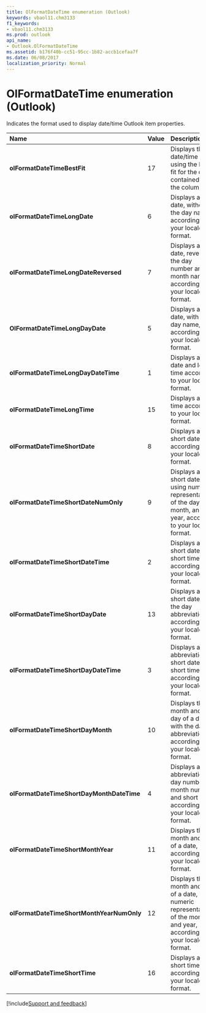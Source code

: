 ```yaml
---
title: OlFormatDateTime enumeration (Outlook)
keywords: vbaol11.chm3133
f1_keywords:
- vbaol11.chm3133
ms.prod: outlook
api_name:
- Outlook.OlFormatDateTime
ms.assetid: b176f40b-cc51-95cc-1b82-accb1cefaa7f
ms.date: 06/08/2017
localization_priority: Normal
---
```



# OlFormatDateTime enumeration (Outlook)

Indicates the format used to display date/time Outlook item properties.



|Name|Value|Description|
|:-----|:-----|:-----|
| **olFormatDateTimeBestFit**|17|Displays the date/time value using the best fit for the data contained in the column.|
| **olFormatDateTimeLongDate**|6|Displays a long date, without the day name, according to your locale's format.|
| **olFormatDateTimeLongDateReversed**|7|Displays a long date, reversing the day number and month name, according to your locale's format.|
| **OlFormatDateTimeLongDayDate**|5|Displays a long date, with the day name, according to your locale's format.|
| **olFormatDateTimeLongDayDateTime**|1|Displays a long date and long time according to your locale's format.|
| **olFormatDateTimeLongTime**|15|Displays a long time according to your locale's format.|
| **olFormatDateTimeShortDate**|8|Displays a short date according to your locale's format.|
| **olFormatDateTimeShortDateNumOnly**|9|Displays a short date, using numeric representations of the day, month, and year, according to your locale's format.|
| **olFormatDateTimeShortDateTime**|2|Displays a short date and short time according to your locale's format.|
| **olFormatDateTimeShortDayDate**|13|Displays a short date, with the day abbreviation, according to your locale's format.|
| **olFormatDateTimeShortDayDateTime**|3|Displays a day abbreviation, short date, and short time according to your locale's format.|
| **olFormatDateTimeShortDayMonth**|10|Displays the month and the day of a date, with the day abbreviation, according to your locale's format.|
| **olFormatDateTimeShortDayMonthDateTime**|4|Displays a day abbreviation, day number, month number, and short time according to your locale's format.|
| **olFormatDateTimeShortMonthYear**|11|Displays the month and year of a date, according to your locale's format.|
| **olFormatDateTimeShortMonthYearNumOnly**|12|Displays the month and year of a date, using numeric representations of the month and year, according to your locale's format.|
| **olFormatDateTimeShortTime**|16|Displays a short time according to your locale's format.|

[!include[Support and feedback](~/includes/feedback-boilerplate.md)]